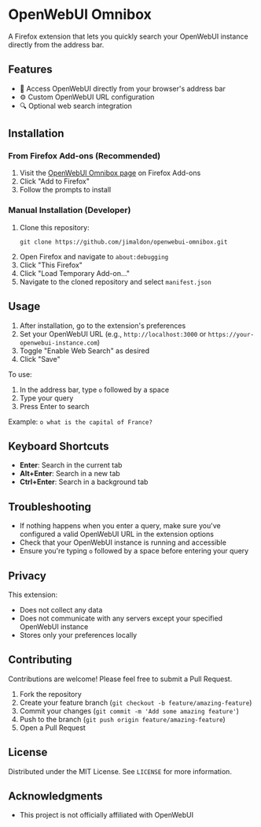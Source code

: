 # OpenWebUI Omnibox

A Firefox extension that lets you quickly search your OpenWebUI instance directly from the address bar.

## Features

- 🚀 Access OpenWebUI directly from your browser's address bar
- ⚙️ Custom OpenWebUI URL configuration
- 🔍 Optional web search integration

## Installation

### From Firefox Add-ons (Recommended)

1. Visit the [OpenWebUI Omnibox page](https://addons.mozilla.org/firefox/addon/openwebui-omnibox/) on Firefox Add-ons
2. Click "Add to Firefox"
3. Follow the prompts to install

### Manual Installation (Developer)

1. Clone this repository:
   ```
   git clone https://github.com/jimaldon/openwebui-omnibox.git
   ```
2. Open Firefox and navigate to `about:debugging`
3. Click "This Firefox"
4. Click "Load Temporary Add-on..."
5. Navigate to the cloned repository and select `manifest.json`

## Usage

1. After installation, go to the extension's preferences
2. Set your OpenWebUI URL (e.g., `http://localhost:3000` or `https://your-openwebui-instance.com`)
3. Toggle "Enable Web Search" as desired
4. Click "Save"

To use:
1. In the address bar, type `o` followed by a space
2. Type your query
3. Press Enter to search

Example: `o what is the capital of France?`

## Keyboard Shortcuts

- **Enter**: Search in the current tab
- **Alt+Enter**: Search in a new tab
- **Ctrl+Enter**: Search in a background tab

## Troubleshooting

- If nothing happens when you enter a query, make sure you've configured a valid OpenWebUI URL in the extension options
- Check that your OpenWebUI instance is running and accessible
- Ensure you're typing `o` followed by a space before entering your query

## Privacy

This extension:
- Does not collect any data
- Does not communicate with any servers except your specified OpenWebUI instance
- Stores only your preferences locally

## Contributing

Contributions are welcome! Please feel free to submit a Pull Request.

1. Fork the repository
2. Create your feature branch (`git checkout -b feature/amazing-feature`)
3. Commit your changes (`git commit -m 'Add some amazing feature'`)
4. Push to the branch (`git push origin feature/amazing-feature`)
5. Open a Pull Request

## License

Distributed under the MIT License. See `LICENSE` for more information.

## Acknowledgments

- This project is not officially affiliated with OpenWebUI
